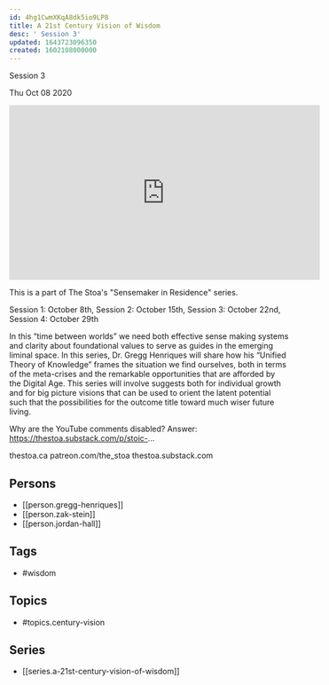 ```yaml
---
id: 4hg1CwmXKqA8dk5io9LP8
title: A 21st Century Vision of Wisdom
desc: ' Session 3'
updated: 1643723096350
created: 1602108000000
---
```



 Session 3

Thu Oct 08 2020

<iframe width="560" height="315" src="https://www.youtube.com/embed/ytgmu1KdxUA" title="A 21st Century Vision of Wisdom: Session 3 w/ Gregg Henriques feat. Zak Stein and Jordan Hall" frameborder="0" allow="accelerometer; autoplay; clipboard-write; encrypted-media; gyroscope; picture-in-picture" allowfullscreen ></iframe>

This is a part of The Stoa's "Sensemaker in Residence" series. 

Session 1: October 8th, 
Session 2: October 15th, 
Session 3: October 22nd, 
Session 4: October 29th 

In this “time between worlds” we need both effective sense making systems and clarity about foundational values to serve as guides in the emerging liminal space. In this series, Dr. Gregg Henriques will share how his “Unified Theory of Knowledge” frames the situation we find ourselves, both in terms of the meta-crises and the remarkable opportunities that are afforded by the Digital Age. This series will involve suggests both for individual growth and for big picture visions that can be used to orient the latent potential such that the possibilities for the outcome title toward much wiser future living.

Why are the YouTube comments disabled? Answer: https://thestoa.substack.com/p/stoic-...

thestoa.ca
patreon.com/the_stoa
thestoa.substack.com

## Persons

- [[person.gregg-henriques]]
- [[person.zak-stein]]
- [[person.jordan-hall]]

## Tags

- #wisdom

## Topics

- #topics.century-vision

## Series

- [[series.a-21st-century-vision-of-wisdom]]

